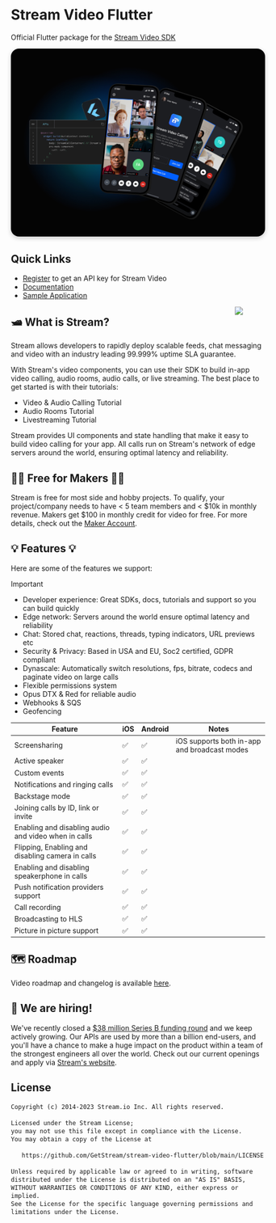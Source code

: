 # Stream Video Flutter
Official Flutter package for the [Stream Video SDK](https://getstream.io/video/sdk/flutter/)

<img src="https://raw.githubusercontent.com/GetStream/stream-video-flutter/main/.readme-assets/Github-Graphic-Flutter.jpg" alt="Stream Video for Flutter Header image" style="box-shadow: 0 3px 10px rgb(0 0 0 / 0.2); border-radius: 1rem" />

## Quick Links

- [Register](https://getstream.io/video/) to get an API key for Stream Video
- [Documentation](https://getstream.io/video/docs/flutter/)
- [Sample Application](https://github.com/GetStream/stream-video-flutter/tree/main/dogfooding)

<a href="https://getstream.io?utm_source=Github&utm_medium=Github_Repo_Content_Ad&utm_content=Developer&utm_campaign=Github_Flutter_Video_SDK&utm_term=DevRelOss">
<img src="https://user-images.githubusercontent.com/24237865/138428440-b92e5fb7-89f8-41aa-96b1-71a5486c5849.png" align="right" width="12%"/>
</a>

## 🛥 What is Stream?

Stream allows developers to rapidly deploy scalable feeds, chat messaging and video with an industry leading 99.999% uptime SLA guarantee.

With Stream's video components, you can use their SDK to build in-app video calling, audio rooms, audio calls, or live streaming. The best place to get started is with their tutorials:

- Video & Audio Calling Tutorial
- Audio Rooms Tutorial
- Livestreaming Tutorial

Stream provides UI components and state handling that make it easy to build video calling for your app. All calls run on Stream's network of edge servers around the world, ensuring optimal latency and reliability.


## 👩‍💻 Free for Makers 👨‍💻

Stream is free for most side and hobby projects. To qualify, your project/company needs to have < 5 team members and < $10k in monthly revenue. Makers get $100 in monthly credit for video for free.
For more details, check out the [Maker Account](https://getstream.io/maker-account?utm_source=Github&utm_medium=Github_Repo_Content_Ad&utm_content=Developer&utm_campaign=Github_Flutter_Video_SDK&utm_term=DevRelOss).

## 💡 Features 💡

Here are some of the features we support:

> [!IMPORTANT]  
> * Developer experience: Great SDKs, docs, tutorials and support so you can build quickly
> * Edge network: Servers around the world ensure optimal latency and reliability
> * Chat: Stored chat, reactions, threads, typing indicators, URL previews etc
> * Security & Privacy: Based in USA and EU, Soc2 certified, GDPR compliant
> * Dynascale: Automatically switch resolutions, fps, bitrate, codecs and paginate video on large calls
> * Flexible permissions system
> * Opus DTX & Red for reliable audio
> * Webhooks & SQS
> * Geofencing

| Feature                                              | iOS | Android | Notes                                          |
|------------------------------------------------------|-----|---------|------------------------------------------------|
| Screensharing                                        | ✅   | ✅       | iOS supports both in-app and broadcast modes   |
| Active speaker                                       | ✅   | ✅       |                                                |
| Custom events                                        | ✅   | ✅       |                                                |
| Notifications and ringing calls                      | ✅   | ✅       |                                                |
| Backstage mode                                       | ✅   | ✅       |                                                |
| Joining calls by ID, link or invite                  | ✅   | ✅       |                                                |
| Enabling and disabling audio and video when in calls | ✅   | ✅       |                                                |
| Flipping, Enabling and disabling camera in calls     | ✅   | ✅       |                                                |
| Enabling and disabling speakerphone in calls         | ✅   | ✅       |                                                |
| Push notification providers support                  | ✅   | ✅       |                                                |
| Call recording                                       | ✅   | ✅       |                                                |
| Broadcasting to HLS                                  | ✅   | ✅       |                                                |
| Picture in picture support                           | ✅   | ✅       |                                                |


## 🗺️ Roadmap
Video roadmap and changelog is available [here](https://github.com/GetStream/protocol/discussions/127). 

## 💼 We are hiring!

We've recently closed a [\$38 million Series B funding round](https://techcrunch.com/2021/03/04/stream-raises-38m-as-its-chat-and-activity-feed-apis-power-communications-for-1b-users/) and we keep actively growing.
Our APIs are used by more than a billion end-users, and you'll have a chance to make a huge impact on the product within a team of the strongest engineers all over the world.
Check out our current openings and apply via [Stream's website](https://getstream.io/team/#jobs).

## License

```
Copyright (c) 2014-2023 Stream.io Inc. All rights reserved.

Licensed under the Stream License;
you may not use this file except in compliance with the License.
You may obtain a copy of the License at

   https://github.com/GetStream/stream-video-flutter/blob/main/LICENSE

Unless required by applicable law or agreed to in writing, software
distributed under the License is distributed on an "AS IS" BASIS,
WITHOUT WARRANTIES OR CONDITIONS OF ANY KIND, either express or implied.
See the License for the specific language governing permissions and
limitations under the License.
```